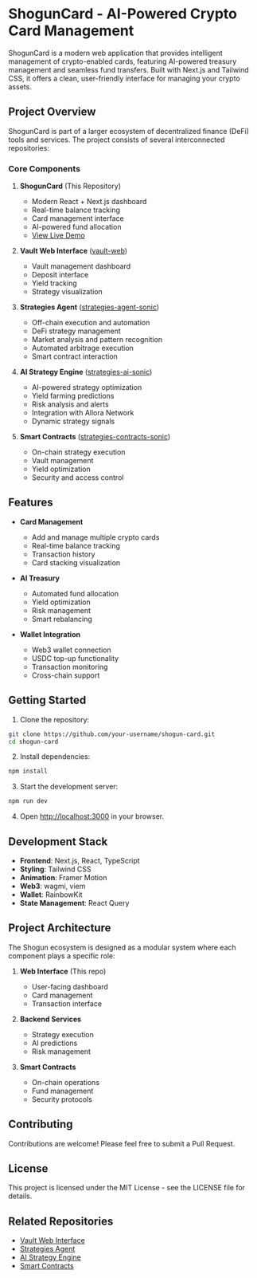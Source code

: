 # ShogunCard - AI-Powered Crypto Card Management

ShogunCard is a modern web application that provides intelligent management of crypto-enabled cards, featuring AI-powered treasury management and seamless fund transfers. Built with Next.js and Tailwind CSS, it offers a clean, user-friendly interface for managing your crypto assets.

## Project Overview

ShogunCard is part of a larger ecosystem of decentralized finance (DeFi) tools and services. The project consists of several interconnected repositories:

### Core Components

1. **ShogunCard** (This Repository)
   - Modern React + Next.js dashboard
   - Real-time balance tracking
   - Card management interface
   - AI-powered fund allocation
   - [View Live Demo](https://shoguncard.com)

2. **Vault Web Interface** ([vault-web](https://github.com/tomi204/vault-web))
   - Vault management dashboard
   - Deposit interface
   - Yield tracking
   - Strategy visualization

3. **Strategies Agent** ([strategies-agent-sonic](https://github.com/lausuarez02/strategies-agent-sonic/))
   - Off-chain execution and automation
   - DeFi strategy management
   - Market analysis and pattern recognition
   - Automated arbitrage execution
   - Smart contract interaction

4. **AI Strategy Engine** ([strategies-ai-sonic](https://github.com/lausuarez02/strategies-ai-sonic/))
   - AI-powered strategy optimization
   - Yield farming predictions
   - Risk analysis and alerts
   - Integration with Allora Network
   - Dynamic strategy signals

5. **Smart Contracts** ([strategies-contracts-sonic](https://github.com/lausuarez02/strategies-contracts-sonic/))
   - On-chain strategy execution
   - Vault management
   - Yield optimization
   - Security and access control

## Features

- **Card Management**
  - Add and manage multiple crypto cards
  - Real-time balance tracking
  - Transaction history
  - Card stacking visualization

- **AI Treasury**
  - Automated fund allocation
  - Yield optimization
  - Risk management
  - Smart rebalancing

- **Wallet Integration**
  - Web3 wallet connection
  - USDC top-up functionality
  - Transaction monitoring
  - Cross-chain support

## Getting Started

1. Clone the repository:
```bash
git clone https://github.com/your-username/shogun-card.git
cd shogun-card
```

2. Install dependencies:
```bash
npm install
```

3. Start the development server:
```bash
npm run dev
```

4. Open [http://localhost:3000](http://localhost:3000) in your browser.

## Development Stack

- **Frontend**: Next.js, React, TypeScript
- **Styling**: Tailwind CSS
- **Animation**: Framer Motion
- **Web3**: wagmi, viem
- **Wallet**: RainbowKit
- **State Management**: React Query

## Project Architecture

The Shogun ecosystem is designed as a modular system where each component plays a specific role:

1. **Web Interface** (This repo)
   - User-facing dashboard
   - Card management
   - Transaction interface

2. **Backend Services**
   - Strategy execution
   - AI predictions
   - Risk management

3. **Smart Contracts**
   - On-chain operations
   - Fund management
   - Security protocols

## Contributing

Contributions are welcome! Please feel free to submit a Pull Request.

## License

This project is licensed under the MIT License - see the LICENSE file for details.

## Related Repositories

- [Vault Web Interface](https://github.com/tomi204/vault-web)
- [Strategies Agent](https://github.com/lausuarez02/strategies-agent-sonic/)
- [AI Strategy Engine](https://github.com/lausuarez02/strategies-ai-sonic/)
- [Smart Contracts](https://github.com/lausuarez02/strategies-contracts-sonic/)
